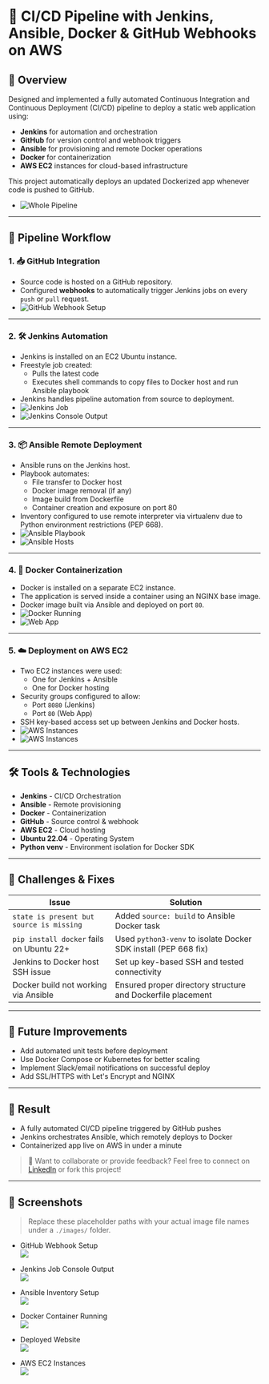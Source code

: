 # 🚀 CI/CD Pipeline with Jenkins, Ansible, Docker & GitHub Webhooks on AWS

## 📌 Overview
Designed and implemented a fully automated Continuous Integration and Continuous Deployment (CI/CD) pipeline to deploy a static web application using:

- **Jenkins** for automation and orchestration
- **GitHub** for version control and webhook triggers
- **Ansible** for provisioning and remote Docker operations
- **Docker** for containerization
- **AWS EC2** instances for cloud-based infrastructure

This project automatically deploys an updated Dockerized app whenever code is pushed to GitHub.
- ![Whole Pipeline](images/bfa69396-a498-428e-aec6-ae66ee87bdad.jfif)
---

## 🔁 Pipeline Workflow

### 1. **📥 GitHub Integration**
- Source code is hosted on a GitHub repository.
- Configured **webhooks** to automatically trigger Jenkins jobs on every `push` or `pull` request.
- ![GitHub Webhook Setup](images/github-webhook.JPG)

---

### 2. **🛠 Jenkins Automation**
- Jenkins is installed on an EC2 Ubuntu instance.
- Freestyle job created:
  - Pulls the latest code
  - Executes shell commands to copy files to Docker host and run Ansible playbook
- Jenkins handles pipeline automation from source to deployment.
- ![Jenkins Job](images/1.JPG)
- ![Jenkins Console Output](images/buildingimage.JPG)

---

### 3. **📦 Ansible Remote Deployment**
- Ansible runs on the Jenkins host.
- Playbook automates:
  - File transfer to Docker host
  - Docker image removal (if any)
  - Image build from Dockerfile
  - Container creation and exposure on port 80
- Inventory configured to use remote interpreter via virtualenv due to Python environment restrictions (PEP 668).
- ![Ansible Playbook](images/deploymentimg.JPG)
- ![Ansible Hosts](images/yamlfiledeployment.JPG)

---

### 4. **🐳 Docker Containerization**
- Docker is installed on a separate EC2 instance.
- The application is served inside a container using an NGINX base image.
- Docker image built via Ansible and deployed on port `80`.
- ![Docker Running](images/dockerserver.JPG)
- ![Web App](images/website.JPG)

---

### 5. **☁️ Deployment on AWS EC2**
- Two EC2 instances were used:
  - One for Jenkins + Ansible
  - One for Docker hosting
- Security groups configured to allow:
  - Port `8080` (Jenkins)
  - Port `80` (Web App)
- SSH key-based access set up between Jenkins and Docker hosts.
- ![AWS Instances](images/2.JPG)
- ![AWS Instances](images/pipelineworking.JPG)

---

## 🛠️ Tools & Technologies

- **Jenkins** - CI/CD Orchestration
- **Ansible** - Remote provisioning
- **Docker** - Containerization
- **GitHub** - Source control & webhook
- **AWS EC2** - Cloud hosting
- **Ubuntu 22.04** - Operating System
- **Python venv** - Environment isolation for Docker SDK

---

## 🐞 Challenges & Fixes

| Issue | Solution |
|-------|----------|
| `state is present but source is missing` | Added `source: build` to Ansible Docker task |
| `pip install docker` fails on Ubuntu 22+ | Used `python3-venv` to isolate Docker SDK install (PEP 668 fix) |
| Jenkins to Docker host SSH issue | Set up key-based SSH and tested connectivity |
| Docker build not working via Ansible | Ensured proper directory structure and Dockerfile placement |

---

## 🎯 Future Improvements

- Add automated unit tests before deployment
- Use Docker Compose or Kubernetes for better scaling
- Implement Slack/email notifications on successful deploy
- Add SSL/HTTPS with Let's Encrypt and NGINX

---

## 💼 Result

- A fully automated CI/CD pipeline triggered by GitHub pushes
- Jenkins orchestrates Ansible, which remotely deploys to Docker
- Containerized app live on AWS in under a minute

> 🔗 Want to collaborate or provide feedback? Feel free to connect on [LinkedIn](https://www.linkedin.com/) or fork this project!

---

## 📸 Screenshots

> Replace these placeholder paths with your actual image file names under a `./images/` folder.

- GitHub Webhook Setup  
  ![](images/github-webhook.png)

- Jenkins Job Console Output  
  ![](images/jenkins-console.png)

- Ansible Inventory Setup  
  ![](images/ansible-hosts.png)

- Docker Container Running  
  ![](images/docker-running.png)

- Deployed Website  
  ![](images/deployed-site.png)

- AWS EC2 Instances  
  ![](images/aws-ec2.png)
